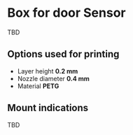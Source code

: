 # Box for door Sensor
TBD

## Options used for printing
- Layer height __0.2 mm__
- Nozzle diameter __0.4 mm__
- Material __PETG__

## Mount indications

TBD
